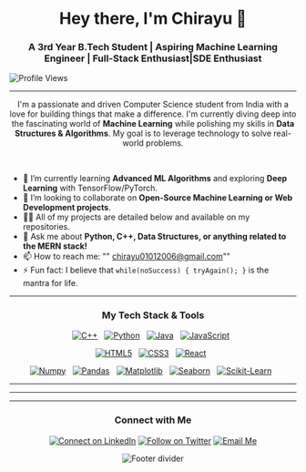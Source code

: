 

<h1 align="center">
  Hey there, I'm Chirayu 👋
</h1>
<h3 align="center">
  A 3rd Year B.Tech Student | Aspiring Machine Learning Engineer | Full-Stack Enthusiast|SDE Enthusiast
</h3>

<p align="left"> 
  <img src="https://komarev.com/ghpvc/?username=ChirayuE&label=Profile%20Views&color=0e75b6&style=flat" alt="Profile Views"/>
</p>

---

<p align="center">
  I'm a passionate and driven Computer Science student from India with a love for building things that make a difference. I'm currently diving deep into the fascinating world of <b>Machine Learning</b> while polishing my skills in <b>Data Structures & Algorithms</b>. My goal is to leverage technology to solve real-world problems.
</p>

<br>

- 🌱 I’m currently learning **Advanced ML Algorithms** and exploring **Deep Learning** with TensorFlow/PyTorch.
- 👯 I’m looking to collaborate on **Open-Source Machine Learning or Web Development projects**.
- 👨‍💻 All of my projects are detailed below and available on my repositories.
- 💬 Ask me about **Python, C++, Data Structures, or anything related to the MERN stack!**
- 📫 How to reach me: "" chirayu01012006@gmail.com""
- ⚡ Fun fact: I believe that `while(noSuccess) { tryAgain(); }` is the mantra for life.

---

<h3 align="center">My Tech Stack & Tools</h3>

<p align="center">
  <a href="https://www.cplusplus.com/" target="_blank"> <img src="https://img.shields.io/badge/C++-00599C?style=for-the-badge&logo=cplusplus&logoColor=white" alt="C++"/></a> &nbsp;
  <a href="https://www.python.org" target="_blank"> <img src="https://img.shields.io/badge/Python-3776AB?style=for-the-badge&logo=python&logoColor=white" alt="Python"/></a> &nbsp;
  <a href="https://www.java.com" target="_blank"> <img src="https://img.shields.io/badge/Java-ED8B00?style=for-the-badge&logo=java&logoColor=white" alt="Java"/></a> &nbsp;
  <a href="https://developer.mozilla.org/en-US/docs/Web/JavaScript" target="_blank"> <img src="https://img.shields.io/badge/JavaScript-F7DF1E?style=for-the-badge&logo=javascript&logoColor=black" alt="JavaScript"/></a> &nbsp;
</p>

<p align="center">
  <a href="https://www.w3.org/html/" target="_blank"> <img src="https://img.shields.io/badge/HTML5-E34F26?style=for-the-badge&logo=html5&logoColor=white" alt="HTML5"/></a> &nbsp;
  <a href="https://www.w3schools.com/css/" target="_blank"> <img src="https://img.shields.io/badge/CSS3-1572B6?style=for-the-badge&logo=css3&logoColor=white" alt="CSS3"/></a> &nbsp;
  <a href="https://reactjs.org/" target="_blank"> <img src="https://img.shields.io/badge/React-20232A?style=for-the-badge&logo=react&logoColor=61DAFB" alt="React"/></a> &nbsp;
</p>

<p align="center">
  <a href="https://numpy.org/" target="_blank"> <img src="https://img.shields.io/badge/Numpy-013243?style=for-the-badge&logo=numpy&logoColor=white" alt="Numpy"/></a> &nbsp;
  <a href="https://pandas.pydata.org/" target="_blank"> <img src="https://img.shields.io/badge/Pandas-150458?style=for-the-badge&logo=pandas&logoColor=white" alt="Pandas"/></a> &nbsp;
  <a href="https://matplotlib.org/" target="_blank"> <img src="https://img.shields.io/badge/Matplotlib-313131?style=for-the-badge&logo=matplotlib&logoColor=white" alt="Matplotlib"/></a> &nbsp;
  <a href="https://seaborn.pydata.org/" target="_blank"> <img src="https://img.shields.io/badge/Seaborn-34495E?style=for-the-badge&logo=seaborn&logoColor=white" alt="Seaborn"/></a> &nbsp;
  <a href="https://scikit-learn.org/" target="_blank"> <img src="https://img.shields.io/badge/Scikit--Learn-F7931E?style=for-the-badge&logo=scikit-learn&logoColor=white" alt="Scikit-Learn"/></a> &nbsp;
</p>

---


---



---

<h3 align="center">Connect with Me</h3>

<p align="center">
  <a href="https://www.linkedin.com/in/chirayu-sharma-3b9872289/" target="blank"><img align="center" src="https://img.shields.io/badge/LinkedIn-0077B5?style=for-the-badge&logo=linkedin&logoColor=white" alt="Connect on LinkedIn"/></a>
  <a href="https://twitter.com/YOUR_TWITTER_USERNAME" target="blank"><img align="center" src="https://img.shields.io/badge/Twitter-1DA1F2?style=for-the-badge&logo=twitter&logoColor=white" alt="Follow on Twitter"/></a>
  <a href="chirayu01012006@gmail.com" target="blank"><img align="center" src="https://img.shields.io/badge/Gmail-D14836?style=for-the-badge&logo=gmail&logoColor=white" alt="Email Me"/></a>
  </p>

<p align="center">
  <img src="https://raw.githubusercontent.com/trinib/trinib/main/images/footer.svg" alt="Footer divider"/>
</p>

